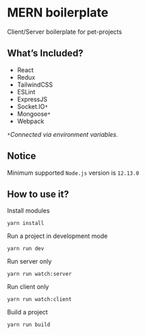 # MERN boilerplate
Client/Server boilerplate for pet-projects

## What’s Included?
- React
- Redux
- TailwindCSS
- ESLint
- ExpressJS
- Socket.IO`*`
- Mongoose`*`
- Webpack

`*`*Connected via environment variables.*

## Notice
Minimum supported `Node.js` version is `12.13.0`

## How to use it?
Install modules
```
yarn install
```

Run a project in development mode
```
yarn run dev
```

Run server only
```
yarn run watch:server
```

Run client only
```
yarn run watch:client
```

Build a project
```
yarn run build
```
